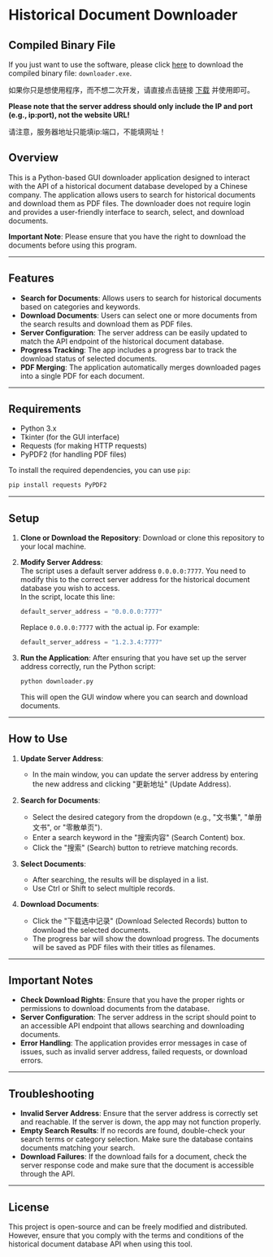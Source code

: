 # Historical Document Downloader

## Compiled Binary File

If you just want to use the software, please click [here](https://github.com/shulinbao/historical-documents-free-downloader/releases/download/test/downloader.exe) to download the compiled binary file: `downloader.exe`.

如果你只是想使用程序，而不想二次开发，请直接点击链接 [下载](https://github.com/shulinbao/historical-documents-free-downloader/releases/download/test/downloader.exe) 并使用即可。

**Please note that the server address should only include the IP and port (e.g., ip:port), not the website URL!**

请注意，服务器地址只能填ip:端口，不能填网址！

## Overview

This is a Python-based GUI downloader application designed to interact with the API of a historical document database developed by a Chinese company. The application allows users to search for historical documents and download them as PDF files. The downloader does not require login and provides a user-friendly interface to search, select, and download documents.

**Important Note**: Please ensure that you have the right to download the documents before using this program.

---

## Features

- **Search for Documents**: Allows users to search for historical documents based on categories and keywords.
- **Download Documents**: Users can select one or more documents from the search results and download them as PDF files.
- **Server Configuration**: The server address can be easily updated to match the API endpoint of the historical document database.
- **Progress Tracking**: The app includes a progress bar to track the download status of selected documents.
- **PDF Merging**: The application automatically merges downloaded pages into a single PDF for each document.

---

## Requirements

- Python 3.x
- Tkinter (for the GUI interface)
- Requests (for making HTTP requests)
- PyPDF2 (for handling PDF files)

To install the required dependencies, you can use `pip`:

```bash
pip install requests PyPDF2
```

---

## Setup

1. **Clone or Download the Repository**: Download or clone this repository to your local machine.

2. **Modify Server Address**:  
   The script uses a default server address `0.0.0.0:7777`. You need to modify this to the correct server address for the historical document database you wish to access.  
   In the script, locate this line:
   
   ```python
   default_server_address = "0.0.0.0:7777"
   ```

   Replace `0.0.0.0:7777` with the actual ip. For example:

   ```python
   default_server_address = "1.2.3.4:7777"
   ```

3. **Run the Application**:
   After ensuring that you have set up the server address correctly, run the Python script:

   ```bash
   python downloader.py
   ```

   This will open the GUI window where you can search and download documents.

---

## How to Use

1. **Update Server Address**:
   - In the main window, you can update the server address by entering the new address and clicking "更新地址" (Update Address).

2. **Search for Documents**:
   - Select the desired category from the dropdown (e.g., "文书集", "单册文书", or "零散单页").
   - Enter a search keyword in the "搜索内容" (Search Content) box.
   - Click the "搜索" (Search) button to retrieve matching records.

3. **Select Documents**:
   - After searching, the results will be displayed in a list.
   - Use Ctrl or Shift to select multiple records.

4. **Download Documents**:
   - Click the "下载选中记录" (Download Selected Records) button to download the selected documents.
   - The progress bar will show the download progress. The documents will be saved as PDF files with their titles as filenames.

---

## Important Notes

- **Check Download Rights**: Ensure that you have the proper rights or permissions to download documents from the database.
- **Server Configuration**: The server address in the script should point to an accessible API endpoint that allows searching and downloading documents.
- **Error Handling**: The application provides error messages in case of issues, such as invalid server address, failed requests, or download errors.

---

## Troubleshooting

- **Invalid Server Address**: Ensure that the server address is correctly set and reachable. If the server is down, the app may not function properly.
- **Empty Search Results**: If no records are found, double-check your search terms or category selection. Make sure the database contains documents matching your search.
- **Download Failures**: If the download fails for a document, check the server response code and make sure that the document is accessible through the API.

---

## License

This project is open-source and can be freely modified and distributed. However, ensure that you comply with the terms and conditions of the historical document database API when using this tool.

